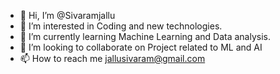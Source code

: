 - 👋 Hi, I’m @Sivaramjallu
- 👀 I’m interested in Coding and new technologies.
- 🌱 I’m currently learning Machine Learning and Data analysis.
- 💞️ I’m looking to collaborate on Project related to ML and AI
- 📫 How to reach me jallusivaram@gmail.com

<!---
Sivaramjallu001/Sivaramjallu001 is a ✨ special ✨ repository because its `README.md` (this file) appears on your GitHub profile.
You can click the Preview link to take a look at your changes.
--->
